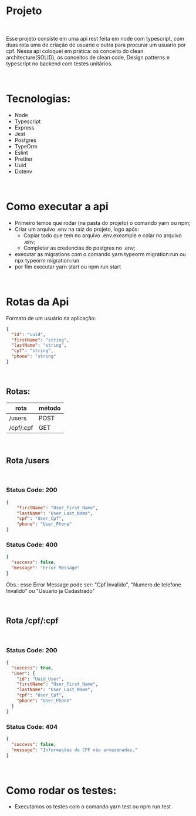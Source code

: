 # Projeto
<br/>
<p>
  Esse projeto consiste em uma api rest feita em node com typescript, com duas rota uma de criação de usuario e outra para procurar um usuario por cpf. Nessa api coloquei em prática: os  conceito do clean architecture(SOLID), os conceitos de clean code, Design patterns e typescript no backend com testes unitários.
</p>
<br/>

# Tecnologias:

- Node
- Typescript
- Express
- Jest
- Postgres
- TypeOrm
- Eslint
- Prettier
- Uuid
- Dotenv

<br/>

# Como executar a api

- Primeiro temos que rodar (na pasta do projeto) o comando yarn ou npm;
- Criar um arquivo .env na raiz do projeto, logo após:
  - Copiar todo que tem no arquivo .env.exeample e colar no arquivo .env;
  - Completar as credencias do postgres no .env;
- executar as migrations com o comando yarn typeorm migration:run ou npx typeorm migration:run
- por fim executar yarn start ou npm run start

<br/>

# Rotas da Api

Formato de um usuário na aplicação:

```Json
{
  "id": "uuid",
  "firstName": "string",
  "lastName": "string",
  "cpf": "string",
  "phone": "string"
}
```
<br/>

## Rotas:

rota | método
------------ | -------------
/users | POST
/cpf/:cpf | GET
<br/>

## Rota /users

<br/>

### Status Code: 200
```Json
{
	"firstName": "User_First_Name",
	"lastName": "User_Last_Name",
	"cpf": "User_Cpf",
	"phone": "User_Phone"
}
```

### Status Code: 400

```Json
{
  "success": false,
  "message": "Error Message"
}
```

Obs.: esse Error Message pode ser: "Cpf Invalido", "Numero de telefone Invalido" ou "Usuario ja Cadastrado"

<br />

## Rota /cpf/:cpf

<br/>

### Status Code: 200
```Json
{
  "success": true,
  "user": {
    "id": "Uuid_User",
    "firstName": "User_First_Name",
    "lastName": "User_Last_Name",
    "cpf": "User_Cpf",
    "phone": "User_Phone"
  }
}
```

### Status Code: 404

```Json
{
  "success": false,
  "message": "Informações de CPF não armazenadas."
}
```

<br/>

# Como rodar os testes:

- Executamos os testes com o comando yarn test ou npm run test

